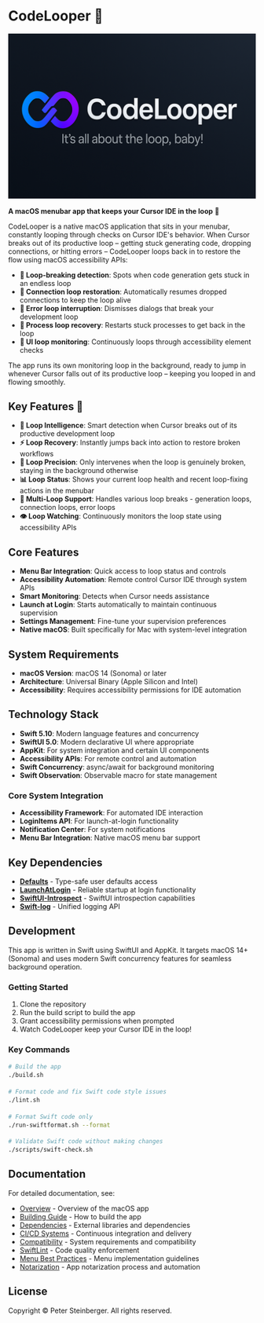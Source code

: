 # CodeLooper 🔄

<p align="center">
  <img src="assets/banner.png" alt="CodeLooper Banner">
</p>

**A macOS menubar app that keeps your Cursor IDE in the loop** 🔄

CodeLooper is a native macOS application that sits in your menubar, constantly looping through checks on Cursor IDE's behavior. When Cursor breaks out of its productive loop – getting stuck generating code, dropping connections, or hitting errors – CodeLooper loops back in to restore the flow using macOS accessibility APIs:

- **🔄 Loop-breaking detection**: Spots when code generation gets stuck in an endless loop
- **🔄 Connection loop restoration**: Automatically resumes dropped connections to keep the loop alive  
- **🔄 Error loop interruption**: Dismisses dialogs that break your development loop
- **🔄 Process loop recovery**: Restarts stuck processes to get back in the loop
- **🔄 UI loop monitoring**: Continuously loops through accessibility element checks

The app runs its own monitoring loop in the background, ready to jump in whenever Cursor falls out of its productive loop – keeping you looped in and flowing smoothly.

## Key Features 🌟

- **🔄 Loop Intelligence**: Smart detection when Cursor breaks out of its productive development loop
- **⚡ Loop Recovery**: Instantly jumps back into action to restore broken workflows  
- **🎯 Loop Precision**: Only intervenes when the loop is genuinely broken, staying in the background otherwise
- **📊 Loop Status**: Shows your current loop health and recent loop-fixing actions in the menubar
- **🔧 Multi-Loop Support**: Handles various loop breaks - generation loops, connection loops, error loops
- **👁️ Loop Watching**: Continuously monitors the loop state using accessibility APIs

## Core Features

- **Menu Bar Integration**: Quick access to loop status and controls
- **Accessibility Automation**: Remote control Cursor IDE through system APIs  
- **Smart Monitoring**: Detects when Cursor needs assistance
- **Launch at Login**: Starts automatically to maintain continuous supervision
- **Settings Management**: Fine-tune your supervision preferences
- **Native macOS**: Built specifically for Mac with system-level integration

## System Requirements

- **macOS Version**: macOS 14 (Sonoma) or later
- **Architecture**: Universal Binary (Apple Silicon and Intel)
- **Accessibility**: Requires accessibility permissions for IDE automation

## Technology Stack

- **Swift 5.10**: Modern language features and concurrency
- **SwiftUI 5.0**: Modern declarative UI where appropriate
- **AppKit**: For system integration and certain UI components
- **Accessibility APIs**: For remote control and automation
- **Swift Concurrency**: async/await for background monitoring
- **Swift Observation**: Observable macro for state management

### Core System Integration

- **Accessibility Framework**: For automated IDE interaction
- **LoginItems API**: For launch-at-login functionality
- **Notification Center**: For system notifications
- **Menu Bar Integration**: Native macOS menu bar support

## Key Dependencies

- **[Defaults](https://github.com/sindresorhus/Defaults)** - Type-safe user defaults access
- **[LaunchAtLogin](https://github.com/sindresorhus/LaunchAtLogin)** - Reliable startup at login functionality
- **[SwiftUI-Introspect](https://github.com/siteline/SwiftUI-Introspect)** - SwiftUI introspection capabilities
- **[Swift-log](https://github.com/apple/swift-log)** - Unified logging API

## Development

This app is written in Swift using SwiftUI and AppKit. It targets macOS 14+ (Sonoma) and uses modern Swift concurrency features for seamless background operation.

### Getting Started

1. Clone the repository
2. Run the build script to build the app
3. Grant accessibility permissions when prompted
4. Watch CodeLooper keep your Cursor IDE in the loop!

### Key Commands

```bash
# Build the app
./build.sh

# Format code and fix Swift code style issues
./lint.sh

# Format Swift code only
./run-swiftformat.sh --format

# Validate Swift code without making changes
./scripts/swift-check.sh
```

## Documentation

For detailed documentation, see:

- [Overview](docs/README.md) - Overview of the macOS app
- [Building Guide](docs/BUILD.md) - How to build the app
- [Dependencies](docs/DEPENDENCIES.md) - External libraries and dependencies
- [CI/CD Systems](docs/CI.md) - Continuous integration and delivery
- [Compatibility](docs/COMPATIBILITY.md) - System requirements and compatibility
- [SwiftLint](docs/SWIFTLINT.md) - Code quality enforcement
- [Menu Best Practices](docs/MENU-BEST-PRACTICES.md) - Menu implementation guidelines
- [Notarization](docs/NOTARIZATION.md) - App notarization process and automation

## License

Copyright © Peter Steinberger. All rights reserved.